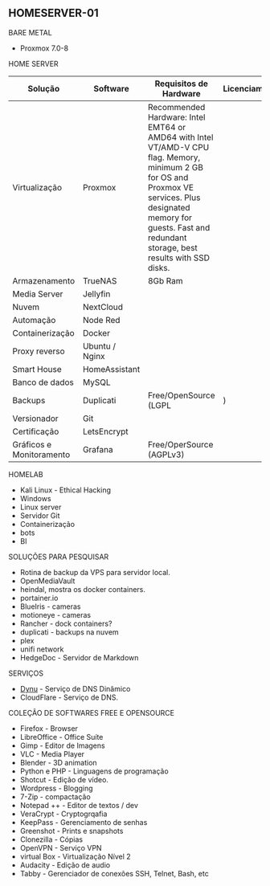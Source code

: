 ## HOMESERVER-01

BARE METAL
- Proxmox 7.0-8


HOME SERVER

| Solução       | Software    | Requisitos de Hardware | Licenciamento     |
|---------------|-------------|------------------------|-------------------|
| Virtualização | Proxmox     | Recommended Hardware: Intel EMT64 or AMD64 with Intel VT/AMD-V CPU flag. Memory, minimum 2 GB for OS and Proxmox VE services. Plus designated memory for guests. Fast and redundant storage, best results with SSD disks. 
| Armazenamento | TrueNAS     | 8Gb Ram                |                   |
| Media Server  | Jellyfin    |
| Nuvem         | NextCloud   |
| Automação     | Node Red    |
| Containerização | Docker |
| Proxy reverso | Ubuntu / Nginx |
| Smart House   | HomeAssistant |
| Banco de dados| MySQL |
| Backups       | Duplicati | Free/OpenSource (LGPL |)
| Versionador   | Git |
| Certificação  | LetsEncrypt |
| Gráficos e Monitoramento| Grafana | Free/OperSource (AGPLv3) |


HOMELAB

- Kali Linux - Ethical Hacking
- Windows
- Linux server
- Servidor Git
- Containerização
- bots
- BI


SOLUÇÕES PARA PESQUISAR

- Rotina de backup da VPS para servidor local.  
- OpenMediaVault  
- heindal, mostra os docker containers.  
- portainer.io  
- BlueIris - cameras  
- motioneye - cameras
- Rancher - dock containers? 
- duplicati - backups na nuvem
- plex
- unifi network
- HedgeDoc - Servidor de Markdown


SERVIÇOS

- [Dynu](https://www.dynu.com/) - Serviço de DNS Dinâmico
- CloudFlare - Serviço de DNS.


COLEÇÃO DE SOFTWARES FREE E OPENSOURCE

- Firefox - Browser
- LibreOffice - Office Suíte
- Gimp - Editor de Imagens
- VLC - Media Player
- Blender - 3D animation
- Python e PHP - Linguagens de programação
- Shotcut - Edição de vídeo.
- Wordpress - Blogging
- 7-Zip - compactação
- Notepad ++ - Editor de textos / dev
- VeraCrypt - Cryptogrqafia
- KeepPass - Gerenciamento de senhas
- Greenshot - Prints e snapshots
- Clonezilla - Cópias
- OpenVPN - Serviço VPN
- virtual Box - Virtualização Nível 2
- Audacity - Edição de audio
- Tabby - Gerenciador de conexões SSH, Telnet, Bash, etc